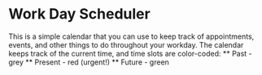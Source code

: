# Work Day Scheduler

This is a simple calendar that you can use to keep track of appointments, events, and other things to do throughout your workday.
The calendar keeps track of the current time, and time slots are color-coded:
** Past - grey
** Present - red (urgent!)
** Future - green

